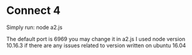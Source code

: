 # Connect 4
Simply run:
    node a2.js

The default port is 6969 you may change it in a2.js
I used node version 10.16.3 if there are any issues related to version
written on ubuntu 16.04


